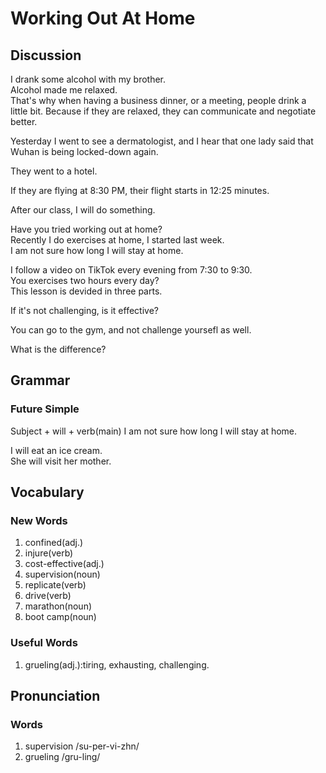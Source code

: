 # Working Out At Home
## Discussion
I drank some alcohol with my brother.  
Alcohol made me relaxed.  
That's why when having a business dinner, or a meeting, people drink a little bit. Because if they are relaxed, they can communicate and negotiate better.  

Yesterday I went to see a dermatologist, and I hear that one lady said that Wuhan is being locked-down again.  

They went to a hotel.  

If they are flying at 8:30 PM, their flight starts in 12:25 minutes.  

After our class, I will do something.  

Have you tried working out at home?  
Recently I do exercises at home, I started last week.  
I am not sure how long I will stay at home.  

I follow a video on TikTok every evening from 7:30 to 9:30.  
You exercises two hours every day?   
This lesson is devided in three parts.  

If it's not challenging, is it effective?  

You can go to the gym, and not challenge yoursefl as well.  

What is the difference?  


## Grammar
### Future Simple 
Subject + will + verb(main) 
I am not sure how long I will stay at home.  

I will eat an ice cream.  
She will visit her mother.  


## Vocabulary
### New Words
1. confined(adj.)
1. injure(verb)
1. cost-effective(adj.)
1. supervision(noun)
1. replicate(verb)
1. drive(verb)
1. marathon(noun)
1. boot camp(noun)

### Useful Words
1. grueling(adj.):tiring, exhausting, challenging.

## Pronunciation
### Words
1. supervision /su-per-vi-zhn/
1. grueling /gru-ling/
